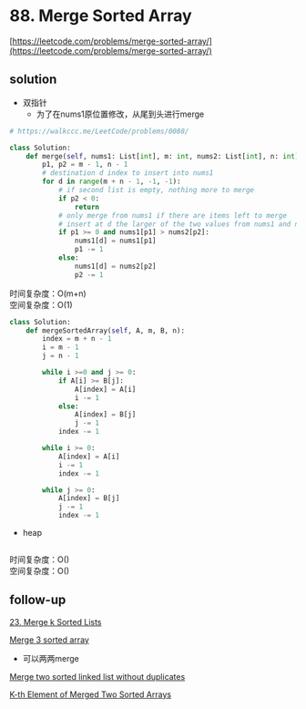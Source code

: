 # 88. Merge Sorted Array
[https://leetcode.com/problems/merge-sorted-array/](https://leetcode.com/problems/merge-sorted-array/)


## solution

- 双指针
  - 为了在nums1原位置修改，从尾到头进行merge
```python
# https://walkccc.me/LeetCode/problems/0088/

class Solution:
    def merge(self, nums1: List[int], m: int, nums2: List[int], n: int) -> None:
        p1, p2 = m - 1, n - 1
        # destination d index to insert into nums1
        for d in range(m + n - 1, -1, -1):
            # if second list is empty, nothing more to merge
            if p2 < 0:
                return
            # only merge from nums1 if there are items left to merge
            # insert at d the larger of the two values from nums1 and nums2
            if p1 >= 0 and nums1[p1] > nums2[p2]:
                nums1[d] = nums1[p1]
                p1 -= 1
            else:
                nums1[d] = nums2[p2]
                p2 -= 1
```
时间复杂度：O(m+n) <br>
空间复杂度：O(1)


```python
class Solution:
    def mergeSortedArray(self, A, m, B, n):
        index = m + n - 1
        i = m - 1
        j = n - 1

        while i >=0 and j >= 0:
            if A[i] >= B[j]:
                A[index] = A[i]
                i -= 1
            else:
                A[index] = B[j]
                j -= 1
            index -= 1

        while i >= 0:
            A[index] = A[i]
            i -= 1
            index -= 1

        while j >= 0:
            A[index] = B[j]
            j -= 1
            index -= 1
```

- heap
```python

```
时间复杂度：O() <br>
空间复杂度：O()


## follow-up

[23. Merge k Sorted Lists](../06_heap/23.%20Merge%20K%20Sorted%20Lists.md)


[Merge 3 sorted array](https://www.geeksforgeeks.org/merge-3-sorted-arrays/)
- 可以两两merge

[Merge two sorted linked list without duplicates](https://www.geeksforgeeks.org/merge-two-sorted-linked-list-without-duplicates/)


[K-th Element of Merged Two Sorted Arrays](https://www.geeksforgeeks.org/k-th-element-two-sorted-arrays/)

